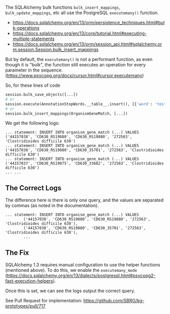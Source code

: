 The SQLAlchemy bulk functions `bulk_insert_mappings`, `bulk_update_mappings`, etc all use the PostgreSQL `executemany()` function.

-   https://docs.sqlalchemy.org/en/13/orm/persistence_techniques.html#bulk-operations
-   https://docs.sqlalchemy.org/en/13/core/tutorial.html#executing-multiple-statements
-   https://docs.sqlalchemy.org/en/13/orm/session_api.html#sqlalchemy.orm.session.Session.bulk_insert_mappings

But by default, the `executemany()` is not a performant function, as even though it is "bulk", the function still executes an operation for every parameter in the sequence. (https://www.psycopg.org/docs/cursor.html#cursor.executemany)

So, for these lines of code

```python
session.bulk_save_objects([...])
# or
session.execute(AnnotationStopWords.__table__.insert(), [{'word': 'test'}, {'word': 'food'}])
# or
session.bulk_insert_mappings(OrganismGeneMatch, [...])
```

We get the following logs:

```
... statement: INSERT INTO organism_gene_match (...) VALUES ('44157038', 'CD630_RS19880', 'CD630_RS19880', '272563', 'Clostridioides difficile 630')
... statement: INSERT INTO organism_gene_match (...) VALUES ('44157038', 'CD630_RS19880', 'CD630_35701', '272563', 'Clostridioides difficile 630')
... statement: INSERT INTO organism_gene_match (...) VALUES ('44157037', 'CD630_RS19875', 'CD630_33682', '272563', 'Clostridioides difficile 630')
... ...
```

## The Correct Logs

The difference here is there is only one query, and the values are separated by commas (as noted in the documentation).

```
... statement: INSERT INTO organism_gene_match (...) VALUES
        ('44157038', 'CD630_RS19880', 'CD630_RS19880', '272563', 'Clostridioides difficile 630'),
        ('44157038', 'CD630_RS19880', 'CD630_35701', '272563', 'Clostridioides difficile 630'),
        ...
```

## The Fix

SQLAlchemy 1.3 requires manual configuration to use the helper functions (mentioned above). To do this, we enable the `executemany_mode` (https://docs.sqlalchemy.org/en/13/dialects/postgresql.html#psycopg2-fast-execution-helpers).

Once this is set, we can see the logs output the correct query.

See Pull Request for implementation: https://github.com/SBRG/kg-prototypes/pull/717
